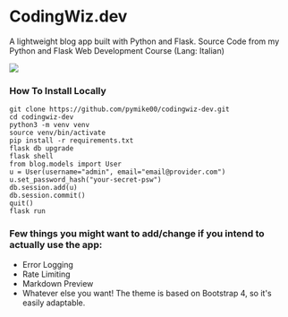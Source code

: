 # CodingWiz.dev
A lightweight blog app built with Python and Flask. Source Code from my Python and Flask Web Development Course (Lang: Italian)

![](https://i.imgur.com/8ahzSnh.gif)


### How To Install Locally
```
git clone https://github.com/pymike00/codingwiz-dev.git
cd codingwiz-dev
python3 -m venv venv
source venv/bin/activate
pip install -r requirements.txt
flask db upgrade
flask shell
from blog.models import User
u = User(username="admin", email="email@provider.com")
u.set_password_hash("your-secret-psw")
db.session.add(u)
db.session.commit()
quit()
flask run
```


### Few things you might want to add/change if you intend to actually use the app:
- Error Logging
- Rate Limiting
- Markdown Preview
- Whatever else you want! The theme is based on Bootstrap 4, so it's easily adaptable.